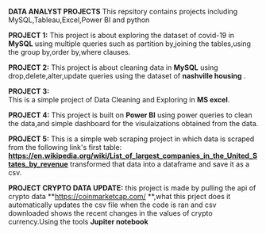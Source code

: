 **DATA ANALYST PROJECTS**
      This repsitory contains projects including MySQL,Tableau,Excel,Power BI and python

**PROJECT 1:**
          This project is about exploring the dataset of covid-19 in **MySQL** using multiple queries such as partition by,joining the tables,using the group by,order by,where clauses.


**PROJECT 2:**
          This project is about cleaning data in **MySQL** using drop,delete,alter,update queries using the dataset of **nashville housing** .


**PROJECT 3:**        
          This is a simple project of Data Cleaning and Exploring in **MS excel**.


**PROJECT 4:**
          This project is built on **Power BI** using power queries to clean the data,and  simple dashboard for the visulaizations obtained from the data. 
          

**PROJECT 5:**
          This is a simple web scraping project in which data is scraped from the following link's first table: **https://en.wikipedia.org/wiki/List_of_largest_companies_in_the_United_States_by_revenue**  transformed that data into a dataframe and save it as a csv.

          
**PROJECT CRYPTO DATA UPDATE:**
this project is made by pulling the api of crypto data **https://coinmarketcap.com/ **,what this prject does it automatically updates the csv file when the code is ran and csv downloaded shows the recent changes in the values of crypto currency.Using the tools **Jupiter notebook**
